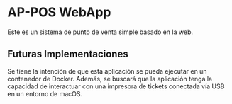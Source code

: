 # AP-POS WebApp

Este es un sistema de punto de venta simple basado en la web.

## Futuras Implementaciones

Se tiene la intención de que esta aplicación se pueda ejecutar en un contenedor de Docker. Además, se buscará que la aplicación tenga la capacidad de interactuar con una impresora de tickets conectada vía USB en un entorno de macOS.
